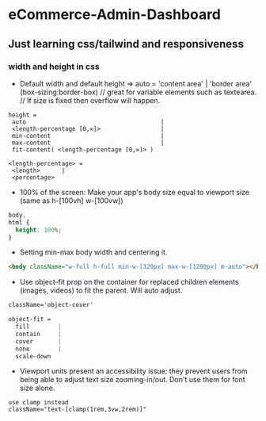 # eCommerce-Admin-Dashboard

## Just learning css/tailwind and responsiveness

### width and height in css

- Default width and default height => auto = 'content area' | 'border area' (box-sizing:border-box) // great for variable elements such as textearea. // If size is fixed then overflow will happen.

```string
height =
 auto                                      |
 <length-percentage [0,∞]>                 |
 min-content                               |
 max-content                               |
 fit-content( <length-percentage [0,∞]> )

<length-percentage> =
 <length>      |
 <percentage>
```

- 100% of the screen: Make your app's body size equal to viewport size (same as h-[100vh] w-[100vw])

```css
body,
html {
  height: 100%;
}
```

- Setting min-max body width and centering it.

```html
<body className="w-full h-full min-w-[320px] max-w-[1200px] m-auto"></body>
```

- Use object-fit prop on the container for replaced children elements (images, videos) to fit the parent. Will auto adjust.

```css
className='object-cover'

object-fit =
  fill        |
  contain     |
  cover       |
  none        |
  scale-down

```

- Viewport units present an accessibility issue: they prevent users from being able to adjust text size zooming-in/out. Don't use them for font size alone.

```text
use clamp instead
className="text-[clamp(1rem,3vw,2rem)]"

```
